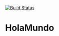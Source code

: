 [![Build Status](https://travis-ci.org/EIA-University/HolaMundo.svg?branch=master)](https://travis-ci.org/EIA-University/HolaMundo)

# HolaMundo
